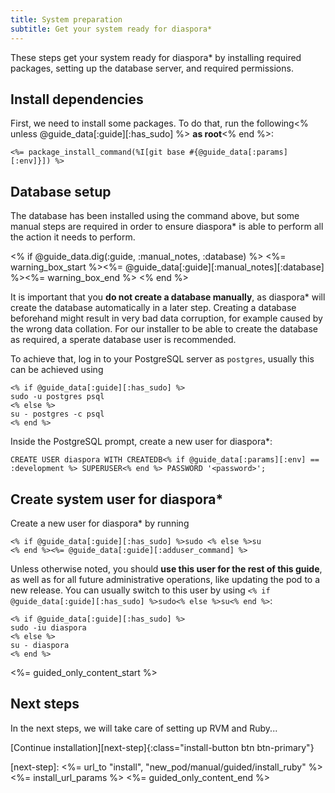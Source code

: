 ```yaml
---
title: System preparation
subtitle: Get your system ready for diaspora*
---
```


These steps get your system ready for diaspora\* by installing required packages, setting up the database server, and required permissions.

## Install dependencies

First, we need to install some packages. To do that, run the following<% unless @guide_data[:guide][:has_sudo] %> **as root**<% end %>:

~~~
<%= package_install_command(%I[git base #{@guide_data[:params][:env]}]) %>
~~~

## Database setup

The database has been installed using the command above, but some manual steps are required in order to ensure diaspora\* is able to perform all the action it needs to perform.

<% if @guide_data.dig(:guide, :manual_notes, :database) %>
<%= warning_box_start %><%= @guide_data[:guide][:manual_notes][:database] %><%= warning_box_end %>
<% end %>

It is important that you **do not create a database manually**, as diaspora\* will create the database automatically in a later step. Creating a database beforehand might result in very bad data corruption, for example caused by the wrong data collation. For our installer to be able to create the database as required, a sperate database user is recommended.

To achieve that, log in to your PostgreSQL server as `postgres`, usually this can be achieved using

~~~
<% if @guide_data[:guide][:has_sudo] %>
sudo -u postgres psql
<% else %>
su - postgres -c psql
<% end %>
~~~

Inside the PostgreSQL prompt, create a new user for diaspora\*:

~~~
CREATE USER diaspora WITH CREATEDB<% if @guide_data[:params][:env] == :development %> SUPERUSER<% end %> PASSWORD '<password>';
~~~

## Create system user for diaspora\*

Create a new user for diaspora\* by running

~~~
<% if @guide_data[:guide][:has_sudo] %>sudo <% else %>su
<% end %><%= @guide_data[:guide][:adduser_command] %>

~~~

Unless otherwise noted, you should **use this user for the rest of this guide**, as well as for all future administrative operations, like updating the pod to a new release.
You can usually switch to this user by using `<% if @guide_data[:guide][:has_sudo] %>sudo<% else %>su<% end %>`:

~~~
<% if @guide_data[:guide][:has_sudo] %>
sudo -iu diaspora
<% else %>
su - diaspora
<% end %>
~~~

<%= guided_only_content_start %>
## Next steps

In the next steps, we will take care of setting up RVM and Ruby...

[Continue installation][next-step]{:class="install-button btn btn-primary"}

[next-step]: <%= url_to "install", "new_pod/manual/guided/install_ruby" %><%= install_url_params %>
<%= guided_only_content_end %>
